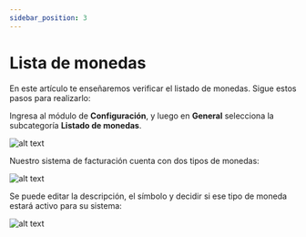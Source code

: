 ```yaml
---
sidebar_position: 3
---
```

# Lista de monedas

En este artículo te enseñaremos verificar el listado de monedas. Sigue estos pasos para realizarlo:

Ingresa al módulo de **Configuración**, y luego en **General** selecciona la subcategoría **Listado de monedas**.

![alt text](img/moneda1.jpg)

Nuestro sistema de facturación cuenta con dos tipos de monedas:

![alt text](img/moneda2.jpg)

Se puede editar la descripción, el símbolo y decidir si ese tipo de moneda estará activo para su sistema:

![alt text](img/moneda3.jpg)
